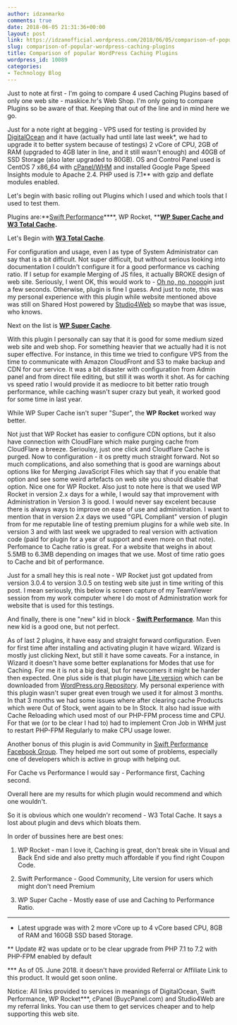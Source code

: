 ```yaml
---
author: idzanmarko
comments: true
date: 2018-06-05 21:31:36+00:00
layout: post
link: https://idzanofficial.wordpress.com/2018/06/05/comparison-of-popular-wordpress-caching-plugins/
slug: comparison-of-popular-wordpress-caching-plugins
title: Comparison of popular WordPress Caching Plugins
wordpress_id: 10089
categories:
- Technology Blog
---
```


Just to note at first - I'm going to compare 4 used Caching Plugins based of only one web site - maskice.hr's Web Shop. I'm only going to compare Plugins so be aware of that. Keeping that out of the line and in mind here we go.<!-- more -->

Just for a note right at begging - VPS used for testing is provided by [DigitalOcean](https://idzan.eu/go/digitalocean/) and it have (actually had until late last week*, we had to upgrade it to better system because of testings) 2 vCore of CPU, 2GB of RAM (upgraded to 4GB later in line, and it still wasn't enough) and 40GB of SSD Storage (also later upgraded to 80GB). OS and Control Panel used is CentOS 7 x86_64 with [cPanel/WHM](https://idzan.eu/go/buycpanel-com/) and installed Google Page Speed Insights module to Apache 2.4. PHP used is 7.1** with gzip and deflate modules enabled.

Let's begin with basic rolling out Plugins which I used and which tools that I used to test them.

Plugins are:**[Swift Performance](https://idzan.eu/go/swift-performance/)****, WP Rocket, ****[WP Super Cache ](https://hr.wordpress.org/plugins/wp-super-cache/)**and [**W3 Total Cache**](https://wordpress.org/plugins/w3-total-cache/)**.**

Let's Begin with **[W3 Total Cache](https://wordpress.org/plugins/w3-total-cache/)**.

For configuration and usage, even I as type of System Administrator can say that is a bit difficult. Not super difficult, but without serious looking into documentation I couldn't configure it for a good performance vs caching ratio. If I setup for example Merging of JS files, it actually BROKE design of web site. Seriously, I went OK, this would work to - [Oh no, no, noooo](https://www.youtube.com/watch?v=umDr0mPuyQc)in just a few seconds. Otherwise, plugin is fine I guess. And just to note, this was my personal experience with this plugin while website mentioned above was still on Shared Host powered by [Studio4Web](https://idzan.eu/go/studio4web/) so maybe that was issue, who knows.

Next on the list is [**WP Super Cache**](https://hr.wordpress.org/plugins/wp-super-cache/).

With this plugin I personally can say that it is good for some medium sized web site and web shop. For something heavier that we actually had it is not super effective. For instance, in this time we tried to configure VPS from the time to communicate with Amazon CloudFront and S3 to make backup and CDN for our service. It was a bit disaster with configuration from Admin panel and from direct file editing, but still it was worth it shot. As for caching vs speed ratio I would provide it as mediocre to bit better ratio trough performance, while caching wasn't super crazy but yeah, it worked good for some time in last year.

While WP Super Cache isn't super "Super", the **WP Rocket** worked way better.

Not just that WP Rocket has easier to configure CDN options, but it also have connection with CloudFlare which make purging cache from CloudFlare a breeze. Serioulsy, just one click and Cloudflare Cache is purged. Now to configuration - it os pretty much straight forward. Not so much complications, and also something that is good are warnings about options like for Merging JavaScript Files which say that if you enable that option and see some weird artefacts on web site you should disable that option. Nice one for WP Rocket. Also just to note here is that we used WP Rocket in version 2.x days for a while, I would say that improvement with Administration in Version 3 is good. I would never say excelent because there is always ways to improve on ease of use and administration. I want to mention that in version 2.x days we used "GPL Compliant" version of plugin from for me reputable line of testing premium plugins for a while web site. In version 3 and with last week we upgraded to real version with activation code (paid for plugin for a year of support and even more on that note). Perfomance to Cache ratio is great. For a website that weighs in about 5.5MB to 6.3MB depending on images that we use. Most of time ratio goes to Cache and bit of performance.

Just for a small hey this is real note - WP Rocket just got updated from version 3.0.4 to version 3.0.5 on testing web site just in time writing of this post. I mean seriously, this below is screen capture of my TeamViewer session from my work computer where I do most of Administration work for website that is used for this testings.

And finally, there is one "new" kid in block - **[Swift Performance](https://idzan.eu/go/swift-performance/)**. Man this new kid is a good one, but not perfect.

As of last 2 plugins, it have easy and straight forward configuration. Even for first time after installing and activating plugin it have wizard. Wizard is mostly just clicking Next, but still it have some caveats. For a instance, in Wizard it doesn't have some better explanations for Modes that use for Caching. For me it is not a big deal, but for newcomers it might be harder then expected. One plus side is that plugin have [Lite version](https://wordpress.org/plugins/swift-performance-lite/) which can be downloaded from [WordPress.org Repository](https://wordpress.org/plugins/swift-performance-lite/). My personal experience with this plugin wasn't super great even trough we used it for almost 3 months. In that 3 months we had some issues where after clearing cache Products which were Out of Stock, went again to be In Stock. It also had issue with Cache Reloading which used most of our PHP-FPM process time and CPU. For that we (or to be clear I had to) had to implement Cron Job in WHM just to restart PHP-FPM Regularly to make CPU usage lower.

Another bonus of this plugin is avid Community in [Swift Performance Facebook Group](https://www.facebook.com/groups/SwiftPerformanceUsers/). They helped me sort out some of problems, especially one of developers which is active in group with helping out.

For Cache vs Performance I would say - Performance first, Caching second.

Overall here are my results for which plugin would recommend and which one wouldn't.

So it is obvious which one wouldn'r recomend - W3 Total Cache. It says a lost about plugin and devs which bloats them.

In order of bussines here are best ones:




    
  1. WP Rocket - man I love it, Caching is great, don't break site in Visual and Back End side and also pretty much affordable if you find right Coupon Code.

    
  2. Swift Performance - Good Community, Lite version for users which might don't need Premium

    
  3. WP Super Cache - Mostly ease of use and Caching to Performance Ratio.





* * *






    
  * Latest upgrade was with 2 more vCore up to 4 vCore based CPU, 8GB of RAM and 160GB SSD based Storage.



** Update #2 was update or to be clear upgrade from PHP 7.1 to 7.2 with PHP-FPM enabled by default

*** As of 05. June 2018. it doesn't have provided Referral or Affiliate Link to this product. It would get soon online.

Notice: All links provided to services in meanings of DigitalOcean, Swift Performance, WP Rocket***, cPanel (BuycPanel.com) and Studio4Web are my referral links. You can use them to get services cheaper and to help supporting this web site.
